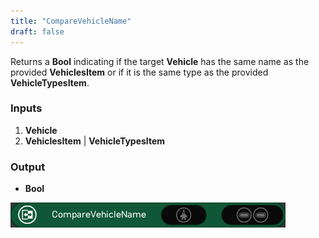 ```yaml
---
title: "CompareVehicleName"
draft: false
---
```

Returns a **Bool** indicating if the target **Vehicle** has the same name as the provided **VehiclesItem** or if it is the same type as the provided **VehicleTypesItem**.
### Inputs
1. **Vehicle**
2. **VehiclesItem** | **VehicleTypesItem**
### Output
-   **Bool**

![CompareVehicleName](https://raw.githubusercontent.com/battlefield-portal-community/Image-CDN/main/portal_blocks/CompareVehicleName.png)